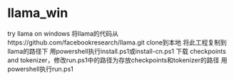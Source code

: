 # llama_win
try llama on windows
将llama的代码从https://github.com/facebookresearch/llama.git clone到本地
将此工程复制到llama的路径下
用powershell执行install.ps1或install-cn.ps1
下载 checkpoints and tokenizer，修改run.ps1中的路径为存放checkpoints和tokenizer的路径
用powershell执行run.ps1